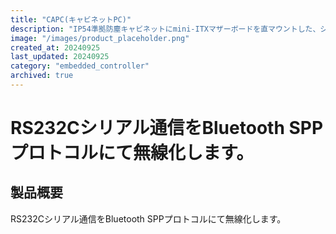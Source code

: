 ```yaml
---
title: "CAPC(キャビネットPC)"
description: "IP54準拠防塵キャビネットにmini-ITXマザーボードを直マウントした、シンFA用PC。独自の冷却システムは、外気を交換することなく、ハイエンドCPUの発熱量に対応します。また冷却液を使わないドライ式のため保守も容易です。入力電圧はAC100〜220Vに対応、UPSも内蔵しており、工場での即使用が可能です。"
image: "/images/product_placeholder.png"
created_at: 20240925
last_updated: 20240925
category: "embedded_controller"
archived: true
---
```



# RS232Cシリアル通信をBluetooth SPPプロトコルにて無線化します。

## 製品概要

RS232Cシリアル通信をBluetooth SPPプロトコルにて無線化します。
